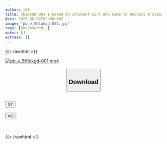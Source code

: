 ```yaml
---
author: j91
title: 561OKGD-001 I Asked An Innocent Girl Who Came To Recruit A Cosmetics Monitor, I Can’t Insert My Penis, So Why Don’t I Do An AV?
date: 2023-08-02T02:00:00Z
image: "pb_e_561okgd-001.jpg"
tags: [Uncensored, ]
maker: []
actress: []
---
```



{{< rawhtml >}}

<div class="video" data-videoid="0BOvA6LQm0s6db">
    <a href="javascript:;">
        <img src="https://my.j91.asia/posts/pb_e_561okgd-001/pb_e_561okgd-001.jpg" width="WIDTH" height="HEIGHT" alt="pb_e_561okgd-001.mp4" loading="lazy">
    </a>
</div>

<script type="text/javascript" src="https://j91.asia/asset/on-demand-st.js"></script>

<br>
  <link rel="stylesheet" href="https://j91.asia/asset/bs5.css">
  
  <center>
  <button class="btn btn-primary" type="button" data-bs-toggle="collapse" data-bs-target=".multi-collapse" aria-expanded="false" aria-controls="multiCollapseExample1 multiCollapseExample2"><h2>Download</h2></button></center>
</p>
<div class="row">
  <div class="col">
    <div class="collapse multi-collapse" id="multiCollapseExample1">
      <div class="card card-body">
	      	      <br>
<div class="buttons">  
<a href="https://streamtape.to/v/0BOvA6LQm0s6db"><button class="btn-hover color-3"><i class="fa fa-download"></i> ST</button></a></div>
    </div>
  </div>
</div>
  <div class="col">
    <div class="collapse multi-collapse" id="multiCollapseExample2">
      <div class="card card-body">
	      <br>
<div class="buttons">
    <a href="https://vgembed.com/v/mMq75LDMLY5XPBY"><button class="btn-hover color-9"><i class="fa fa-download"></i> VG</button></a></div>
<br><br>
      </div>
    </div>
  </div>
</div>

{{< /rawhtml >}}